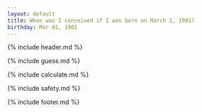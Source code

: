 ```yaml
---
layout: default
title: When was I conceived if I was born on March 1, 1901?
birthday: Mar 01, 1901
---
```


{% include header.md %}

{% include guess.md %}

{% include calculate.md %}

{% include safety.md %}

{% include footer.md %}



